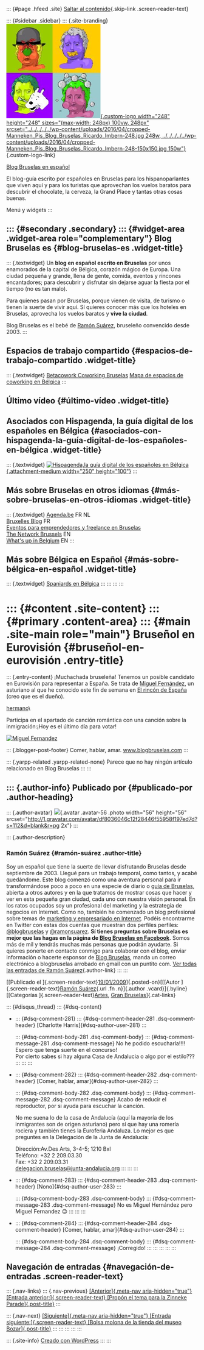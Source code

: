 ::: {#page .hfeed .site}
[Saltar al
contenido](../../../../../index.html?p=229#content){.skip-link
.screen-reader-text}

::: {#sidebar .sidebar}
::: {.site-branding}
[![](../../../../../wp-content/uploads/2016/04/cropped-Manneken_Pis_Blog_Bruselas_Ricardo_Imbern-248.jpg){.custom-logo
width="248" height="248" sizes="(max-width: 248px) 100vw, 248px"
srcset="../../../../../wp-content/uploads/2016/04/cropped-Manneken_Pis_Blog_Bruselas_Ricardo_Imbern-248.jpg 248w, ../../../../../wp-content/uploads/2016/04/cropped-Manneken_Pis_Blog_Bruselas_Ricardo_Imbern-248-150x150.jpg 150w"}](../../../../../index.html){.custom-logo-link}

[Blog Bruselas en español](../../../../../index.html)

El blog-guía escrito por españoles en Bruselas para los hispanoparlantes
que viven aquí y para los turistas que aprovechan los vuelos baratos
para descubrir el chocolate, la cerveza, la Grand Place y tantas otras
cosas buenas.

Menú y widgets
:::

::: {#secondary .secondary}
::: {#widget-area .widget-area role="complementary"}
Blog Bruselas es {#blog-bruselas-es .widget-title}
----------------

::: {.textwidget}
Un **blog en español escrito en Bruselas** por unos enamorados de la
capital de Bélgica, corazón mágico de Europa. Una ciudad pequeña y
grande, llena de gente, comida, eventos y rincones encantadores; para
descubrir y disfrutar sin dejarse aguar la fiesta por el tiempo (no es
tan malo).

Para quienes pasan por Bruselas, porque vienen de visita, de turismo o
tienen la suerte de vivir aquí. Sí quieres conocer más que los hoteles
en Bruselas, aprovecha los vuelos baratos y **vive la ciudad**.

Blog Bruselas es el bebé de [Ramón Suárez](http://www.ramonsuarez.com),
bruseleño convencido desde 2003.
:::

Espacios de trabajo compartido {#espacios-de-trabajo-compartido .widget-title}
------------------------------

::: {.textwidget}
[Betacowork Coworking Bruselas](http://www.betacowork.com) [Mapa de
espacios de coworking en Bélgica](http://coworkingbelgium.com)
:::

Último vídeo {#último-vídeo .widget-title}
------------

Asociados con Hispagenda, la guía digital de los españoles en Bélgica {#asociados-con-hispagenda-la-guía-digital-de-los-españoles-en-bélgica .widget-title}
---------------------------------------------------------------------

::: {.textwidget}
[![Hispagenda,la guía digital de los españoles en
Bélgica](../../../../../wp-content/uploads/2010/04/Hispagenda-250px.gif "Hispagenda, la guía digital de los españoles en Bélgica"){.attachment-medium
width="250" height="100"}](http://www.hispagenda.com)
:::

Más sobre Bruselas en otros idiomas {#más-sobre-bruselas-en-otros-idiomas .widget-title}
-----------------------------------

::: {.textwidget}
[Agenda.be](http://www.agenda.be) FR NL\
[Bruxelles Blog](http://www.bxlblog.be/) FR\
[Eventos para emprendedores y freelance en
Bruselas](http://www.betacowork.com/events/)\
[The Network
Brussels](http://groups.yahoo.com/group/TheNetworkBrussels/) EN\
[What\'s up in Belgium](http://www.whatsupin.be/) EN
:::

Más sobre Bélgica en Español {#más-sobre-bélgica-en-español .widget-title}
----------------------------

::: {.textwidget}
[Spaniards en Bélgica](http://www.spaniards.es/paises/belgica)
:::
:::
:::
:::

::: {#content .site-content}
::: {#primary .content-area}
::: {#main .site-main role="main"}
Bruseñol en Eurovisión {#bruseñol-en-eurovisión .entry-title}
======================

::: {.entry-content}
¡Muchachada bruseleña! Tenemos un posible candidato en Eurovisión para
representar a España. Se trata de [Miguel
Fernández](http://www.rtve.es/television/eurovision2009/candidatos/miguel-fernandez.shtml),
un asturiano al que he conocido este fin de semana en [El rincón de
España](http://www.resto.be/ware/details.jsp?businessid=47782) (creo que
es el dueño).

[hermano](http://vids.myspace.com/index.cfm?fuseaction=vids.individual&videoid=48333524)\

Participa en el apartado de canción romántica con una canción sobre la
inmigración:¡Hoy es el último día para votar!

[![Miguel
Fernandez](http://www.rtve.es/television/eurovision2009/widget/fotos/miguel-fernandez.gif)](http://www.rtve.es/television/eurovision2009/candidatos/miguel-fernandez.shtml "Vota a Miguel Fernandez")

::: {.blogger-post-footer}
Comer, hablar, amar. www.blogbruselas.com
:::

::: {.yarpp-related .yarpp-related-none}
Parece que no hay ningún artículo relacionado en Blog Bruselas
:::
:::

::: {.author-info}
Publicado por {#publicado-por .author-heading}
-------------

::: {.author-avatar}
![](http://1.gravatar.com/avatar/df8036046c12f28446f55958f197ed7d?s=56&d=blank&r=pg){.avatar
.avatar-56 .photo width="56" height="56"
srcset="http://1.gravatar.com/avatar/df8036046c12f28446f55958f197ed7d?s=112&d=blank&r=pg 2x"}
:::

::: {.author-description}
### Ramón Suárez {#ramón-suárez .author-title}

Soy un español que tiene la suerte de llevar disfrutando Bruselas desde
septiembre de 2003. Llegué para un trabajo temporal, como tantos, y
acabé quedándome. Este blog comenzó como una aventura personal para ir
transformándose poco a poco en una especie de diario o [guía de
Bruselas](../../../../../index.html), abierta a otros autores y en la
que tratamos de mostrar cosas que hacer y ver en esta pequeña gran
ciudad, cada uno con nuestra visión personal. En los ratos ocupados soy
un profesional del marketing y la estrategia de negocios en Internet.
Como no, también he comenzado un blog profesional sobre temas de
[marketing y empresariado en Internet](http://ramonsuarez.com). Podéis
encontrarme en Twitter con estas dos cuentas que muestran dos perfiles
perfiles: [\@blogbruselas](http://twitter.com/blogbruselas) y
[\@ramonsuarez](http://twitter.com/ramonsuarez). **Sí tienes preguntas
sobre Bruselas es mejor que las hagas en la página de [Blog Bruselas en
Facebook](http://www.facebook.com/blogbruselas)**. Somos más de mil y
tendrás muchas más personas que podrán ayudarte. Si quieres ponerte en
contacto conmigo para colaborar con el blog, enviar información o
hacerte esponsor de [Blog Bruselas](../../../../../index.html), manda un
correo electrónico a blogbruselas arrobado en gmail con un puntito com.
[Ver todas las entradas de Ramón
Suárez](../../../../2010/04/30/index.html?author=2){.author-link}
:::
:::

[[Publicado el
]{.screen-reader-text}[19/01/2009](../../../../../index.html?p=229)]{.posted-on}[[[Autor
]{.screen-reader-text}[Ramón
Suárez](../../../../2010/04/30/index.html?author=2){.url .fn
.n}]{.author .vcard}]{.byline}[[Categorías
]{.screen-reader-text}[Artes](../../../../category/artes/index.html),
[Gran
Bruselas](../../../../category/gran-bruselas/index.html)]{.cat-links}

::: {#disqus_thread}
::: {#dsq-content}
-   ::: {#dsq-comment-281}
    ::: {#dsq-comment-header-281 .dsq-comment-header}
    [Charlotte Harris]{#dsq-author-user-281}
    :::

    ::: {#dsq-comment-body-281 .dsq-comment-body}
    ::: {#dsq-comment-message-281 .dsq-comment-message}
    No he podido escucharla!!!!\
    Espero que tenga suerte en el concurso!\
    Por cierto sabes si hay alguna Casa de Andalucia o algo por el
    estilo???
    :::
    :::
    :::

-   ::: {#dsq-comment-282}
    ::: {#dsq-comment-header-282 .dsq-comment-header}
    [Comer, hablar, amar]{#dsq-author-user-282}
    :::

    ::: {#dsq-comment-body-282 .dsq-comment-body}
    ::: {#dsq-comment-message-282 .dsq-comment-message}
    Acabo de reducir el reproductor, por si ayuda para escuchar la
    canción.

    No me suena lo de la casa de Andalucía (aquí la mayoría de los
    inmigrantes son de origen asturiano) pero sí que hay una romería
    rociera y también tienes la Euroferia Andaluza. Lo mejor es que
    preguntes en la Delegación de la Junta de Andalucía:

    Dirección:Av.Des Arts, 3-4-5; 1210 Bxl\
    Teléfono: +32 2 209.03.30\
    Fax: +32 2 209.03.31\
    <delegacion.bruselas@junta-andalucia.org>
    :::
    :::
    :::

-   ::: {#dsq-comment-283}
    ::: {#dsq-comment-header-283 .dsq-comment-header}
    [Nono]{#dsq-author-user-283}
    :::

    ::: {#dsq-comment-body-283 .dsq-comment-body}
    ::: {#dsq-comment-message-283 .dsq-comment-message}
    No es Miguel Hernández pero Miguel Fernandez 😉
    :::
    :::
    :::

-   ::: {#dsq-comment-284}
    ::: {#dsq-comment-header-284 .dsq-comment-header}
    [Comer, hablar, amar]{#dsq-author-user-284}
    :::

    ::: {#dsq-comment-body-284 .dsq-comment-body}
    ::: {#dsq-comment-message-284 .dsq-comment-message}
    ¡Corregido!
    :::
    :::
    :::
:::
:::

Navegación de entradas {#navegación-de-entradas .screen-reader-text}
----------------------

::: {.nav-links}
::: {.nav-previous}
[[Anterior]{.meta-nav aria-hidden="true"} [Entrada
anterior:]{.screen-reader-text} [Propón el tema para la Zinneke
Parade]{.post-title}](../../../../../index.html?p=228)
:::

::: {.nav-next}
[[Siguiente]{.meta-nav aria-hidden="true"} [Entrada
siguiente:]{.screen-reader-text} [Bolsa molona de la tienda del museo
Bozar]{.post-title}](../../../../../index.html?p=230)
:::
:::
:::
:::
:::

::: {.site-info}
[Creado con WordPress](https://es.wordpress.org/)
:::
:::
